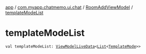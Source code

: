 [app](../../index.md) / [com.myapp.chatmemo.ui.chat](../index.md) / [RoomAddViewModel](index.md) / [templateModeList](./template-mode-list.md)

# templateModeList

`val templateModeList: `[`ViewModelLiveData`](../../com.myapp.chatmemo.ui.utils/-view-model-live-data/index.md)`<`[`List`](https://kotlinlang.org/api/latest/jvm/stdlib/kotlin.collections/-list/index.html)`<`[`TemplateMode`](../../com.myapp.chatmemo.domain.model.value/-template-mode/index.md)`>>`